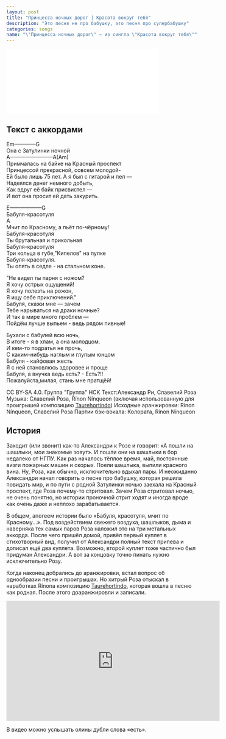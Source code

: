 ```yaml
---
layout: post
title: "Принцесса ночных дорог | Красота вокруг тебя"
description: "Это песня не про бабушку, это песня про супербабушку"
categories: songs
name: "\"Принцесса ночных дорог\" — из сингла \"Красота вокруг тебя\""
---
```

<iframe id="widget" scrolling="no" frameborder="0" width="400" height="170" style="width: 400px; height: 170;" src="//widgets.jamendo.com/v3/track/1169816?autoplay=0&layout=standard&manualWidth=400&width=400&theme=light&highlight=0&tracklist=true&tracklist_n=3&embedCode="> </iframe>

## Текст с аккордами  

Em————G  
Она с Затулинки ночной  
A————————A(Am)  
Примчалась на байке на Красный проспект  
Принцессой прекрасной, совсем молодой-  
Ей было лишь 75 лет.
А я был с гитарой и пел —  
Надеялся денег немного добыть,  
Как вдруг её байк присвистел —  
И вот она просит ей дать закурить.

E——————G  
Бабуля-красотуля  
A  
Мчит по Красному, а пьёт по-чёрному!  
Бабуля-красотуля  
Ты брутальная и прикольная  
Бабуля-красотуля  
Три кольца в губе,"Кипелов" на пупке  
Бабуля-красотуля.  
Ты опять в седле - на стальном коне.  

"Не видел ты парня с ножом?  
Я хочу острых ощущений!  
Я хочу полезть на рожон,  
Я ищу себе приключений."  
Бабуля, скажи мне — зачем  
Тебе нарываться на драки ночные?  
И так в мире много проблем —  
Пойдём лучше выпьем - ведь рядом пивные!

Бухали с бабулей всю ночь,  
В итоге - я в хлам, а она молодцом.  
И кем-то подратья не прочь,  
С каким-нибудь наглым и глупым юнцом  
Бабуля - кайфовая жесть  
Я с ней становлюсь здоровее и проще  
Бабуля, а внучка ведь есть? - Есть?!!  
Пожалуйста,милая, стань мне пратщёй!

CC BY-SA 4.0. Группа "Группа" НСК
Текст:Александр Ри, Славелий Роза
Музыка: Славелий Роза, Rínon Nínqueon (включая использованную для проигрышей композицию [Taurehortindo](https://www.jamendo.com/ru/track/1106725/taurehortindo))
Исходные аранжировки: Rínon Nínqueon, Славелий Роза
Партии бэк-вокала: Колората, Rínon Nínqueon

## История

Заходит (или звонит) как-то Александри к Розе и говорит: «А пошли на шашлыки, мои знакомые зовут». И пошли они на шашлыки в бор недалеко от НГПУ. Как раз началось тёплое время, май, постоянные визги пожарных машин и скорых. Поели шашлыка, выпили красного вина. Ну, Роза, как обычно, исключительно вдыхал пары.  И неожиданно Александри начал говорить о песне про бабушку, которая решила повидать мир, и по пути с родной Затулинки ночью заехала на Красный проспект, где Роза почему-то стритовал. Зачем Роза стритовал ночью, не очень понятно, но истории проночной стрит ходят и иногда вроде как очень даже и неплохо зарабатывается.

В общем, апогеем истории было «Бабуля, красотуля, мчит по Красному...». Под воздействием свежего воздуха, шашлыков, дыма и наверняка тех самых паров Роза наложил это на три метальных аккорда. После чего пришёл домой, привёл первый куплет в стихотворный вид, получил от Александри полный текст припева и дописал ещё два куплета. Возможно, второй куплет тоже частично был придуман Александри. А вот за концовку точно пинать нужно исключительно Розу.

Когда наконец добрались до аранжировки, встал вопрос об однообразии песни и проигрышах. Но хитрый Роза отыскал в наработках Rínonа композицию [Taurehortindo](https://www.jamendo.com/ru/track/1106725/taurehortindo), которая вошла в песню как родная. После этого доаранжировли и записали. 

<iframe width="560" height="315" src="https://www.youtube.com/embed/neEgiy2f0Cg" frameborder="0" allowfullscreen> </iframe>

В видео можно услышать олины дубли слова «есть».